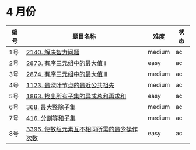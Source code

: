 # 4 月份

**编号**|**题目名称**|**难度**|**状态**
--------|------------|--------|--------
1号|[2140. 解决智力问题](./第1题%202140.%20解决智力问题)|medium|ac
2号|[2873. 有序三元组中的最大值 I](./第2题%202873.%20有序三元组中的最大值%20I)|easy|ac
3号|[2874. 有序三元组中的最大值 II](./第3题%202874.%20有序三元组中的最大值%20II)|medium|ac
4号|[1123. 最深叶节点的最近公共祖先](./第4题%201123.%20最深叶节点的最近公共祖先)|medium|ac
5号|[1863. 找出所有子集的异或总和再求和](./第5题%201863.%20找出所有子集的异或总和再求和)|easy|ac
6号|[368. 最大整除子集](./第6题%20368.%20最大整除子集)|medium|ac
7号|[416. 分割等和子集](./第7题%20416.%20分割等和子集)|medium|ac
8号|[3396. 使数组元素互不相同所需的最少操作次数](./第8题%203396.%20使数组元素互不相同所需的最少操作次数)|easy|ac
